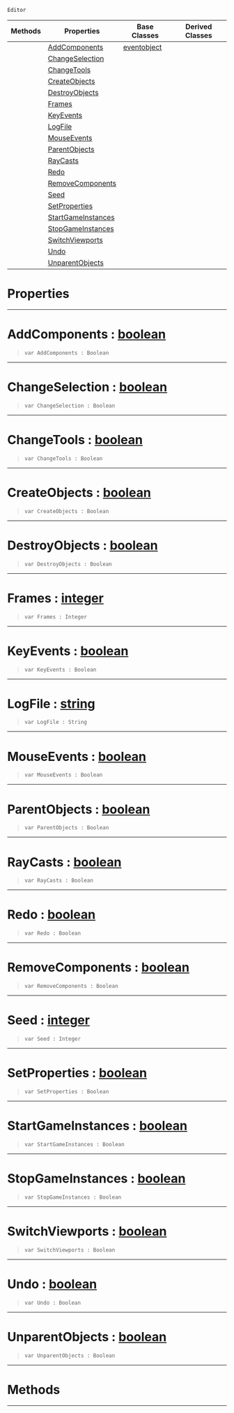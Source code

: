  `Editor`

|Methods|Properties|Base Classes|Derived Classes|
|---|---|---|---|
| |[ AddComponents](https://github.com/dragonCASTjosh/PlasmaDocs/blob/master/code_reference/class_reference/stresstest.markdown#addcomponents-plasma-engin)|[eventobject](https://github.com/dragonCASTjosh/PlasmaDocs/blob/master/code_reference/class_reference/eventobject.markdown)| |
| |[ ChangeSelection](https://github.com/dragonCASTjosh/PlasmaDocs/blob/master/code_reference/class_reference/stresstest.markdown#changeselection-plasma-eng)| | |
| |[ ChangeTools](https://github.com/dragonCASTjosh/PlasmaDocs/blob/master/code_reference/class_reference/stresstest.markdown#changetools-plasma-engine)| | |
| |[ CreateObjects](https://github.com/dragonCASTjosh/PlasmaDocs/blob/master/code_reference/class_reference/stresstest.markdown#createobjects-plasma-engin)| | |
| |[ DestroyObjects](https://github.com/dragonCASTjosh/PlasmaDocs/blob/master/code_reference/class_reference/stresstest.markdown#destroyobjects-plasma-engi)| | |
| |[ Frames](https://github.com/dragonCASTjosh/PlasmaDocs/blob/master/code_reference/class_reference/stresstest.markdown#frames-plasma-engine-docum)| | |
| |[ KeyEvents](https://github.com/dragonCASTjosh/PlasmaDocs/blob/master/code_reference/class_reference/stresstest.markdown#keyevents-plasma-engine-do)| | |
| |[ LogFile](https://github.com/dragonCASTjosh/PlasmaDocs/blob/master/code_reference/class_reference/stresstest.markdown#logfile-plasma-engine-docu)| | |
| |[ MouseEvents](https://github.com/dragonCASTjosh/PlasmaDocs/blob/master/code_reference/class_reference/stresstest.markdown#mouseevents-plasma-engine)| | |
| |[ ParentObjects](https://github.com/dragonCASTjosh/PlasmaDocs/blob/master/code_reference/class_reference/stresstest.markdown#parentobjects-plasma-engin)| | |
| |[ RayCasts](https://github.com/dragonCASTjosh/PlasmaDocs/blob/master/code_reference/class_reference/stresstest.markdown#raycasts-plasma-engine-doc)| | |
| |[ Redo](https://github.com/dragonCASTjosh/PlasmaDocs/blob/master/code_reference/class_reference/stresstest.markdown#redo-plasma-engine-documen)| | |
| |[ RemoveComponents](https://github.com/dragonCASTjosh/PlasmaDocs/blob/master/code_reference/class_reference/stresstest.markdown#removecomponents-plasma-en)| | |
| |[ Seed](https://github.com/dragonCASTjosh/PlasmaDocs/blob/master/code_reference/class_reference/stresstest.markdown#seed-plasma-engine-documen)| | |
| |[ SetProperties](https://github.com/dragonCASTjosh/PlasmaDocs/blob/master/code_reference/class_reference/stresstest.markdown#setproperties-plasma-engin)| | |
| |[ StartGameInstances](https://github.com/dragonCASTjosh/PlasmaDocs/blob/master/code_reference/class_reference/stresstest.markdown#startgameinstances-plasma)| | |
| |[ StopGameInstances](https://github.com/dragonCASTjosh/PlasmaDocs/blob/master/code_reference/class_reference/stresstest.markdown#stopgameinstances-plasma-e)| | |
| |[ SwitchViewports](https://github.com/dragonCASTjosh/PlasmaDocs/blob/master/code_reference/class_reference/stresstest.markdown#switchviewports-plasma-eng)| | |
| |[ Undo](https://github.com/dragonCASTjosh/PlasmaDocs/blob/master/code_reference/class_reference/stresstest.markdown#undo-plasma-engine-documen)| | |
| |[ UnparentObjects](https://github.com/dragonCASTjosh/PlasmaDocs/blob/master/code_reference/class_reference/stresstest.markdown#unparentobjects-plasma-eng)| | |


 #  Properties


---  
 #  AddComponents : [boolean](https://github.com/dragonCASTjosh/PlasmaDocs/blob/master/code_reference/lightning_base_types/boolean.markdown)

> 
> ``` lang=cpp, name=Lightning
> var AddComponents : Boolean


---  
 #  ChangeSelection : [boolean](https://github.com/dragonCASTjosh/PlasmaDocs/blob/master/code_reference/lightning_base_types/boolean.markdown)

> 
> ``` lang=cpp, name=Lightning
> var ChangeSelection : Boolean


---  
 #  ChangeTools : [boolean](https://github.com/dragonCASTjosh/PlasmaDocs/blob/master/code_reference/lightning_base_types/boolean.markdown)

> 
> ``` lang=cpp, name=Lightning
> var ChangeTools : Boolean


---  
 #  CreateObjects : [boolean](https://github.com/dragonCASTjosh/PlasmaDocs/blob/master/code_reference/lightning_base_types/boolean.markdown)

> 
> ``` lang=cpp, name=Lightning
> var CreateObjects : Boolean


---  
 #  DestroyObjects : [boolean](https://github.com/dragonCASTjosh/PlasmaDocs/blob/master/code_reference/lightning_base_types/boolean.markdown)

> 
> ``` lang=cpp, name=Lightning
> var DestroyObjects : Boolean


---  
 #  Frames : [integer](https://github.com/dragonCASTjosh/PlasmaDocs/blob/master/code_reference/lightning_base_types/integer.markdown)

> 
> ``` lang=cpp, name=Lightning
> var Frames : Integer


---  
 #  KeyEvents : [boolean](https://github.com/dragonCASTjosh/PlasmaDocs/blob/master/code_reference/lightning_base_types/boolean.markdown)

> 
> ``` lang=cpp, name=Lightning
> var KeyEvents : Boolean


---  
 #  LogFile : [string](https://github.com/dragonCASTjosh/PlasmaDocs/blob/master/code_reference/lightning_base_types/string.markdown)

> 
> ``` lang=cpp, name=Lightning
> var LogFile : String


---  
 #  MouseEvents : [boolean](https://github.com/dragonCASTjosh/PlasmaDocs/blob/master/code_reference/lightning_base_types/boolean.markdown)

> 
> ``` lang=cpp, name=Lightning
> var MouseEvents : Boolean


---  
 #  ParentObjects : [boolean](https://github.com/dragonCASTjosh/PlasmaDocs/blob/master/code_reference/lightning_base_types/boolean.markdown)

> 
> ``` lang=cpp, name=Lightning
> var ParentObjects : Boolean


---  
 #  RayCasts : [boolean](https://github.com/dragonCASTjosh/PlasmaDocs/blob/master/code_reference/lightning_base_types/boolean.markdown)

> 
> ``` lang=cpp, name=Lightning
> var RayCasts : Boolean


---  
 #  Redo : [boolean](https://github.com/dragonCASTjosh/PlasmaDocs/blob/master/code_reference/lightning_base_types/boolean.markdown)

> 
> ``` lang=cpp, name=Lightning
> var Redo : Boolean


---  
 #  RemoveComponents : [boolean](https://github.com/dragonCASTjosh/PlasmaDocs/blob/master/code_reference/lightning_base_types/boolean.markdown)

> 
> ``` lang=cpp, name=Lightning
> var RemoveComponents : Boolean


---  
 #  Seed : [integer](https://github.com/dragonCASTjosh/PlasmaDocs/blob/master/code_reference/lightning_base_types/integer.markdown)

> 
> ``` lang=cpp, name=Lightning
> var Seed : Integer


---  
 #  SetProperties : [boolean](https://github.com/dragonCASTjosh/PlasmaDocs/blob/master/code_reference/lightning_base_types/boolean.markdown)

> 
> ``` lang=cpp, name=Lightning
> var SetProperties : Boolean


---  
 #  StartGameInstances : [boolean](https://github.com/dragonCASTjosh/PlasmaDocs/blob/master/code_reference/lightning_base_types/boolean.markdown)

> 
> ``` lang=cpp, name=Lightning
> var StartGameInstances : Boolean


---  
 #  StopGameInstances : [boolean](https://github.com/dragonCASTjosh/PlasmaDocs/blob/master/code_reference/lightning_base_types/boolean.markdown)

> 
> ``` lang=cpp, name=Lightning
> var StopGameInstances : Boolean


---  
 #  SwitchViewports : [boolean](https://github.com/dragonCASTjosh/PlasmaDocs/blob/master/code_reference/lightning_base_types/boolean.markdown)

> 
> ``` lang=cpp, name=Lightning
> var SwitchViewports : Boolean


---  
 #  Undo : [boolean](https://github.com/dragonCASTjosh/PlasmaDocs/blob/master/code_reference/lightning_base_types/boolean.markdown)

> 
> ``` lang=cpp, name=Lightning
> var Undo : Boolean


---  
 #  UnparentObjects : [boolean](https://github.com/dragonCASTjosh/PlasmaDocs/blob/master/code_reference/lightning_base_types/boolean.markdown)

> 
> ``` lang=cpp, name=Lightning
> var UnparentObjects : Boolean


---  
 #  Methods


---  
 

 